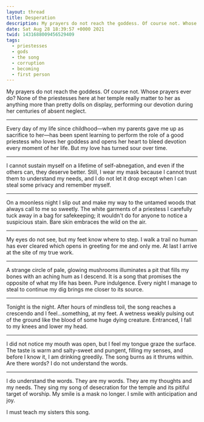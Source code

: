 ```yaml
---
layout: thread
title: Desperation
description: My prayers do not reach the goddess. Of course not. Whose prayers ever do? No...
date: Sat Aug 28 18:39:57 +0000 2021
twid: 1431688009456529409
tags:
  - priestesses
  - gods
  - the song
  - corruption
  - becoming
  - first person
---
```

<article class="thread">
<section class="tweet">
<p>My prayers do not reach the goddess. Of course not. Whose prayers ever do? None of the priestesses here at her temple really matter to her as anything more than pretty dolls on display, performing our devotion during her centuries of absent neglect.</p>
</section>
<hr class="tweet_sep">
<section class="tweet">
<p>Every day of my life since childhood—when my parents gave me up as sacrifice to her—has been spent learning to perform the role of a good priestess who loves her goddess and opens her heart to bleed devotion every moment of her life. But my love has turned sour over time.</p>
</section>
<hr class="tweet_sep">
<section class="tweet">
<p>I cannot sustain myself on a lifetime of self-abnegation, and even if the others can, they deserve better. Still, I wear my mask because I cannot trust them to understand my needs, and I do not let it drop except when I can steal some privacy and remember myself.</p>
</section>
<hr class="tweet_sep">
<section class="tweet">
<p>On a moonless night I slip out and make my way to the untamed woods that always call to me so sweetly. The white garments of a priestess I carefully tuck away in a bag for safekeeping; it wouldn't do for anyone to notice a suspicious stain. Bare skin embraces the wild on the air.</p>
</section>
<hr class="tweet_sep">
<section class="tweet">
<p>My eyes do not see, but my feet know where to step. I walk a trail no human has ever cleared which opens in greeting for me and only me. At last I arrive at the site of my true work.</p>
</section>
<hr class="tweet_sep">
<section class="tweet">
<p>A strange circle of pale, glowing mushrooms illuminates a pit that fills my bones with an aching hum as I descend. It is a song that promises the opposite of what my life has been. Pure indulgence. Every night I manage to steal to continue my dig brings me closer to its source.</p>
</section>
<hr class="tweet_sep">
<section class="tweet">
<p>Tonight is the night. After hours of mindless toil, the song reaches a crescendo and I feel...something, at my feet. A wetness weakly pulsing out of the ground like the blood of some huge dying creature. Entranced, I fall to my knees and lower my head.</p>
</section>
<hr class="tweet_sep">
<section class="tweet">
<p>I did not notice my mouth was open, but I feel my tongue graze the surface. The taste is warm and salty-sweet and pungent, filling my senses, and before I know it, I am drinking greedily. The song burns as it thrums within. Are there words? I do not understand the words.</p>
</section>
<hr class="tweet_sep">
<section class="tweet">
<p>I do understand the words. They are my words. They are my thoughts and my needs. They sing my song of desecration for the temple and its pitiful target of worship. My smile is a mask no longer. I smile with anticipation and joy.</p>
<p>I must teach my sisters this song.</p>
</section>
</article>
